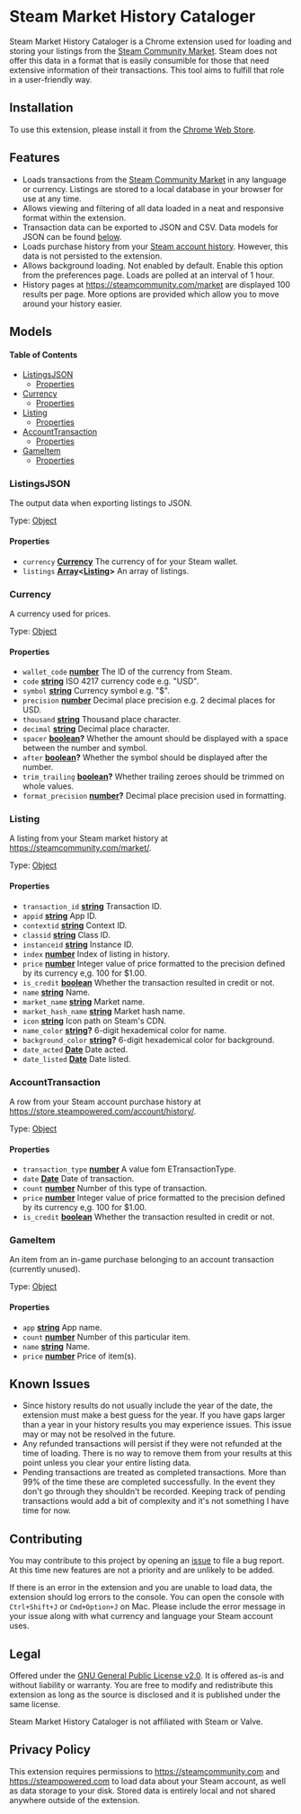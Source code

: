 # Steam Market History Cataloger

Steam Market History Cataloger is a Chrome extension used for loading and storing your listings from the [Steam Community Market](https://steamcommunity.com/market). Steam does not offer this data in a format that is easily consumible for those that need extensive information of their transactions. This tool aims to fulfill that role in a user-friendly way.

## Installation

To use this extension, please install it from the [Chrome Web Store](https://chrome.google.com/webstore/detail/dhpcikljplaooekklhbjohojbjbinega).

## Features

-   Loads transactions from the [Steam Community Market](https://steamcommunity.com/market) in any language or currency. Listings are stored to a local database in your browser for use at any time.
-   Allows viewing and filtering of all data loaded in a neat and responsive format within the extension.
-   Transaction data can be exported to JSON and CSV. Data models for JSON can be found [below](#models).
-   Loads purchase history from your [Steam account history](https://store.steampowered.com/account/history). However, this data is not persisted to the extension.
-   Allows background loading. Not enabled by default. Enable this option from the preferences page. Loads are polled at an interval of 1 hour.
-   History pages at <https://steamcommunity.com/market> are displayed 100 results per page. More options are provided which allow you to move around your history easier.

## Models

<!-- Generated by documentation.js. Update this documentation by updating the source code. -->

#### Table of Contents

-   [ListingsJSON](#listingsjson)
    -   [Properties](#properties)
-   [Currency](#currency)
    -   [Properties](#properties-1)
-   [Listing](#listing)
    -   [Properties](#properties-2)
-   [AccountTransaction](#accounttransaction)
    -   [Properties](#properties-3)
-   [GameItem](#gameitem)
    -   [Properties](#properties-4)

### ListingsJSON

The output data when exporting listings to JSON.

Type: [Object](https://developer.mozilla.org/docs/Web/JavaScript/Reference/Global_Objects/Object)

#### Properties

-   `currency` **[Currency](#currency)** The currency of for your Steam wallet.
-   `listings` **[Array](https://developer.mozilla.org/docs/Web/JavaScript/Reference/Global_Objects/Array)&lt;[Listing](#listing)>** An array of listings.

### Currency

A currency used for prices.

Type: [Object](https://developer.mozilla.org/docs/Web/JavaScript/Reference/Global_Objects/Object)

#### Properties

-   `wallet_code` **[number](https://developer.mozilla.org/docs/Web/JavaScript/Reference/Global_Objects/Number)** The ID of the currency from Steam.
-   `code` **[string](https://developer.mozilla.org/docs/Web/JavaScript/Reference/Global_Objects/String)** ISO 4217 currency code e.g. "USD".
-   `symbol` **[string](https://developer.mozilla.org/docs/Web/JavaScript/Reference/Global_Objects/String)** Currency symbol e.g. "$".
-   `precision` **[number](https://developer.mozilla.org/docs/Web/JavaScript/Reference/Global_Objects/Number)** Decimal place precision e.g. 2 decimal places for USD.
-   `thousand` **[string](https://developer.mozilla.org/docs/Web/JavaScript/Reference/Global_Objects/String)** Thousand place character.
-   `decimal` **[string](https://developer.mozilla.org/docs/Web/JavaScript/Reference/Global_Objects/String)** Decimal place character.
-   `spacer` **[boolean](https://developer.mozilla.org/docs/Web/JavaScript/Reference/Global_Objects/Boolean)?** Whether the amount should be displayed with a space between the number and symbol.
-   `after` **[boolean](https://developer.mozilla.org/docs/Web/JavaScript/Reference/Global_Objects/Boolean)?** Whether the symbol should be displayed after the number.
-   `trim_trailing` **[boolean](https://developer.mozilla.org/docs/Web/JavaScript/Reference/Global_Objects/Boolean)?** Whether trailing zeroes should be trimmed on whole values.
-   `format_precision` **[number](https://developer.mozilla.org/docs/Web/JavaScript/Reference/Global_Objects/Number)?** Decimal place precision used in formatting.

### Listing

A listing from your Steam market history at <https://steamcommunity.com/market/>.

Type: [Object](https://developer.mozilla.org/docs/Web/JavaScript/Reference/Global_Objects/Object)

#### Properties

-   `transaction_id` **[string](https://developer.mozilla.org/docs/Web/JavaScript/Reference/Global_Objects/String)** Transaction ID.
-   `appid` **[string](https://developer.mozilla.org/docs/Web/JavaScript/Reference/Global_Objects/String)** App ID.
-   `contextid` **[string](https://developer.mozilla.org/docs/Web/JavaScript/Reference/Global_Objects/String)** Context ID.
-   `classid` **[string](https://developer.mozilla.org/docs/Web/JavaScript/Reference/Global_Objects/String)** Class ID.
-   `instanceid` **[string](https://developer.mozilla.org/docs/Web/JavaScript/Reference/Global_Objects/String)** Instance ID.
-   `index` **[number](https://developer.mozilla.org/docs/Web/JavaScript/Reference/Global_Objects/Number)** Index of listing in history.
-   `price` **[number](https://developer.mozilla.org/docs/Web/JavaScript/Reference/Global_Objects/Number)** Integer value of price formatted to the precision defined by its currency e,g. 100 for $1.00.
-   `is_credit` **[boolean](https://developer.mozilla.org/docs/Web/JavaScript/Reference/Global_Objects/Boolean)** Whether the transaction resulted in credit or not.
-   `name` **[string](https://developer.mozilla.org/docs/Web/JavaScript/Reference/Global_Objects/String)** Name.
-   `market_name` **[string](https://developer.mozilla.org/docs/Web/JavaScript/Reference/Global_Objects/String)** Market name.
-   `market_hash_name` **[string](https://developer.mozilla.org/docs/Web/JavaScript/Reference/Global_Objects/String)** Market hash name.
-   `icon` **[string](https://developer.mozilla.org/docs/Web/JavaScript/Reference/Global_Objects/String)** Icon path on Steam's CDN.
-   `name_color` **[string](https://developer.mozilla.org/docs/Web/JavaScript/Reference/Global_Objects/String)?** 6-digit hexademical color for name.
-   `background_color` **[string](https://developer.mozilla.org/docs/Web/JavaScript/Reference/Global_Objects/String)?** 6-digit hexademical color for background.
-   `date_acted` **[Date](https://developer.mozilla.org/docs/Web/JavaScript/Reference/Global_Objects/Date)** Date acted.
-   `date_listed` **[Date](https://developer.mozilla.org/docs/Web/JavaScript/Reference/Global_Objects/Date)** Date listed.

### AccountTransaction

A row from your Steam account purchase history at <https://store.steampowered.com/account/history/>.

Type: [Object](https://developer.mozilla.org/docs/Web/JavaScript/Reference/Global_Objects/Object)

#### Properties

-   `transaction_type` **[number](https://developer.mozilla.org/docs/Web/JavaScript/Reference/Global_Objects/Number)** A value fom ETransactionType.
-   `date` **[Date](https://developer.mozilla.org/docs/Web/JavaScript/Reference/Global_Objects/Date)** Date of transaction.
-   `count` **[number](https://developer.mozilla.org/docs/Web/JavaScript/Reference/Global_Objects/Number)** Number of this type of transaction.
-   `price` **[number](https://developer.mozilla.org/docs/Web/JavaScript/Reference/Global_Objects/Number)** Integer value of price formatted to the precision defined by its currency e,g. 100 for $1.00.
-   `is_credit` **[boolean](https://developer.mozilla.org/docs/Web/JavaScript/Reference/Global_Objects/Boolean)** Whether the transaction resulted in credit or not.

### GameItem

An item from an in-game purchase belonging to an account transaction (currently unused).

Type: [Object](https://developer.mozilla.org/docs/Web/JavaScript/Reference/Global_Objects/Object)

#### Properties

-   `app` **[string](https://developer.mozilla.org/docs/Web/JavaScript/Reference/Global_Objects/String)** App name.
-   `count` **[number](https://developer.mozilla.org/docs/Web/JavaScript/Reference/Global_Objects/Number)** Number of this particular item.
-   `name` **[string](https://developer.mozilla.org/docs/Web/JavaScript/Reference/Global_Objects/String)** Name.
-   `price` **[number](https://developer.mozilla.org/docs/Web/JavaScript/Reference/Global_Objects/Number)** Price of item(s).

## Known Issues

-   Since history results do not usually include the year of the date, the extension must make a best guess for the year. If you have gaps larger than a year in your history results you may experience issues. This issue may or may not be resolved in the future.
-   Any refunded transactions will persist if they were not refunded at the time of loading. There is no way to remove them from your results at this point unless you clear your entire listing data.
-   Pending transactions are treated as completed transactions. More than 99% of the time these are completed successfully. In the event they don't go through they shouldn't be recorded. Keeping track of pending transactions would add a bit of complexity and it's not something I have time for now.

## Contributing

You may contribute to this project by opening an [issue](https://github.com/juliarose/Steam-Market-History-Cataloger/issues) to file a bug report. At this time new features are not a priority and are unlikely to be added.

If there is an error in the extension and you are unable to load data, the extension should log errors to the console. You can open the console with `Ctrl+Shift+J` or `Cmd+Option+J` on Mac. Please include the error message in your issue along with what currency and language your Steam account uses.

## Legal

Offered under the [GNU General Public License v2.0](LICENSE). It is offered as-is and without liability or warranty. You are free to modify and redistribute this extension as long as the source is disclosed and it is published under the same license.

Steam Market History Cataloger is not affiliated with Steam or Valve.

## Privacy Policy

This extension requires permissions to <https://steamcommunity.com> and <https://steampowered.com> to load data about your Steam account, as well as data storage to your disk. Stored data is entirely local and not shared anywhere outside of the extension.
